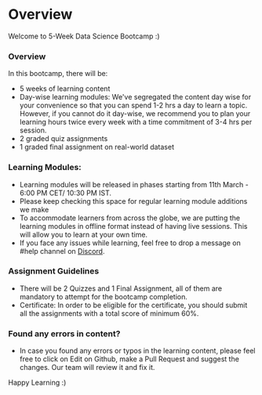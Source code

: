# Overview

Welcome to 5-Week Data Science Bootcamp :)

### Overview

In this bootcamp, there will be:

* 5 weeks of learning content
* Day-wise learning modules:  We've segregated the content day wise for your convenience so that you can spend 1-2 hrs a day to learn a topic.  However, if you cannot do it day-wise, we recommend you to plan your learning hours twice every week with a time commitment of 3-4 hrs per session.
* 2 graded quiz assignments
* 1 graded final assignment on real-world dataset

### Learning Modules:

* Learning modules will be released in phases starting from 11th March - 6:00 PM CET/ 10:30 PM IST.
* Please keep checking this space for regular learning module additions we make
* To accommodate learners from across the globe, we are putting the learning modules in offline format instead of having live sessions. This will allow you to learn at your own time.
* If you face any issues while learning, feel free to drop a message on #help channel on [Discord](https://discord.gg/E2XfSEYm2W).

### Assignment Guidelines

* There will be 2 Quizzes and 1 Final Assignment, all of them are mandatory to attempt for the bootcamp completion.
* Certificate: In order to be eligible for the certificate, you should submit all the assignments with a total score of minimum 60%.

### Found any errors in content?

* In case you found any errors or typos in the learning content, please feel free to click on Edit on Github, make a Pull Request and suggest the changes. Our team will review it and fix it.

Happy Learning :)
